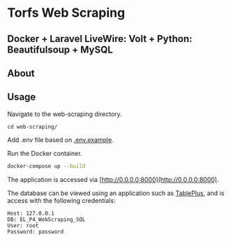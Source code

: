 # Torfs Web Scraping 

## Docker + Laravel LiveWire: Volt + Python: Beautifulsoup + MySQL

## About

## Usage

Navigate to the web-scraping directory.
```text
cd web-scraping/
```

Add .env file based on [.env.example](https://github.com/rokussadee/web_scraping/blob/development/web_scraping/.env.example).

Run the Docker container.
```bash
docker-compose up --build

```

The application is accessed via [http://0.0.0.0:8000](http://0.0.0.0:8000).

The database can be viewed using an application such as [TablePlus](https://tableplus.com/), and is access with the following credentials:
```text
Host: 127.0.0.1 
DB: EL_P4_WebScraping_SQL
User: root
Password: password
```
